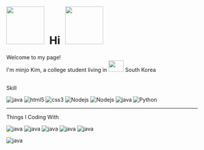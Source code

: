 <h1>
  <img src = "https://cdn.class101.net/images/da83309f-dda9-404d-9d12-93e9a4046a3b" width = "100" height = "100">&nbsp; Hi &nbsp;<img src = "https://cdn.class101.net/images/da83309f-dda9-404d-9d12-93e9a4046a3b" width = "100" height = "100">
</h1>
<p>
Welcome to my page!
<br>
I'm minjo Kim, a college student living in <img src = "https://t1.daumcdn.net/cfile/tistory/116F80154C432C0D81" width = "40" height = "30"> South Korea 
</p>
<br>
Skill
<p>
  <img alt="java" src="https://img.shields.io/badge/Java-007396?style=flat-square&logo=Java&logoColor=white" />
  <img alt="html5" src="https://img.shields.io/badge/-HTML5-E34F26?style=flat-square&logo=html5&logoColor=white" />
  <img alt="css3" src="https://img.shields.io/badge/-CSS3-007ACC?style=flat-square&logo=css3" />
  <img alt="Nodejs" src="https://img.shields.io/badge/-Nodejs-43853d?style=flat-square&logo=Node.js&logoColor=white" />
  <img alt="Nodejs" src="https://img.shields.io/badge/-JavaScript-F7DF1E?style=flat-square&logo=JavaScript&logoColor=white" />
  <img alt="java" src="https://img.shields.io/badge/C-A8B9CC?style=flat-square&logo=C&logoColor=white" />
  <img alt = "Python" src="https://img.shields.io/badge/Pyhton-3776AB?style=flat-square&logo=Python&logoColor=white">
</p>
<hr border = "1">
Things I Coding With
<p>
  <img alt="java" src="https://img.shields.io/badge/macOS-000000?style=flat-square&logo=macOS&logoColor=white"/>
  <img alt="java" src="https://img.shields.io/badge/Eclipse IDE-2C2255?style=flat-square&logo=Eclipse IDE&logoColor=white"/>
  <img alt="java" src="https://img.shields.io/badge/Visual Studio Code-007ACC?style=flat-square&logo=macOS&logoColor=white"/>
  <img alt="java" src="https://img.shields.io/badge/dev.to-0A0A0A?style=flat-square&logo=dev.to&logoColor=white"/>
  <img alt="java" src="https://img.shields.io/badge/Spyder IDE-FF0000?style=flat-square&logo=Spyder IDE&logoColor=white" />
</p>
<p>
   <img alt="java" src="https://img.shields.io/badge/Google Chrome-4285F4?style=flat-square&logo=Google Chrome&logoColor=white" />
</p>

